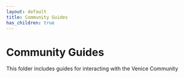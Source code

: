 ```yaml
---
layout: default
title: Community Guides
has_children: true
---
```

# Community Guides

This folder includes guides for interacting with the Venice Community